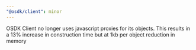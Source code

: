 ```yaml
---
"@osdk/client": minor
---
```


OSDK Client no longer uses javascript proxies for its objects. This results in a 13% increase in construction time but at 1kb per object reduction in memory
